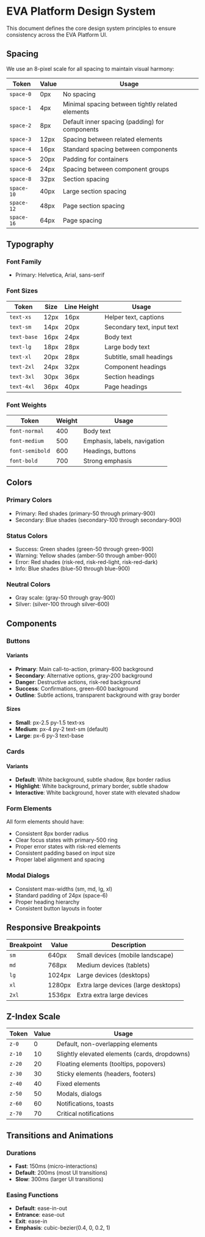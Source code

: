 # EVA Platform Design System

This document defines the core design system principles to ensure consistency across the EVA Platform UI.

## Spacing

We use an 8-pixel scale for all spacing to maintain visual harmony:

| Token      | Value | Usage                                            |
| ---------- | ----- | ------------------------------------------------ |
| `space-0`  | 0px   | No spacing                                       |
| `space-1`  | 4px   | Minimal spacing between tightly related elements |
| `space-2`  | 8px   | Default inner spacing (padding) for components   |
| `space-3`  | 12px  | Spacing between related elements                 |
| `space-4`  | 16px  | Standard spacing between components              |
| `space-5`  | 20px  | Padding for containers                           |
| `space-6`  | 24px  | Spacing between component groups                 |
| `space-8`  | 32px  | Section spacing                                  |
| `space-10` | 40px  | Large section spacing                            |
| `space-12` | 48px  | Page section spacing                             |
| `space-16` | 64px  | Page spacing                                     |

## Typography

### Font Family

- Primary: Helvetica, Arial, sans-serif

### Font Sizes

| Token       | Size | Line Height | Usage                      |
| ----------- | ---- | ----------- | -------------------------- |
| `text-xs`   | 12px | 16px        | Helper text, captions      |
| `text-sm`   | 14px | 20px        | Secondary text, input text |
| `text-base` | 16px | 24px        | Body text                  |
| `text-lg`   | 18px | 28px        | Large body text            |
| `text-xl`   | 20px | 28px        | Subtitle, small headings   |
| `text-2xl`  | 24px | 32px        | Component headings         |
| `text-3xl`  | 30px | 36px        | Section headings           |
| `text-4xl`  | 36px | 40px        | Page headings              |

### Font Weights

| Token           | Weight | Usage                        |
| --------------- | ------ | ---------------------------- |
| `font-normal`   | 400    | Body text                    |
| `font-medium`   | 500    | Emphasis, labels, navigation |
| `font-semibold` | 600    | Headings, buttons            |
| `font-bold`     | 700    | Strong emphasis              |

## Colors

### Primary Colors

- Primary: Red shades (primary-50 through primary-900)
- Secondary: Blue shades (secondary-100 through secondary-900)

### Status Colors

- Success: Green shades (green-50 through green-900)
- Warning: Yellow shades (amber-50 through amber-900)
- Error: Red shades (risk-red, risk-red-light, risk-red-dark)
- Info: Blue shades (blue-50 through blue-900)

### Neutral Colors

- Gray scale: (gray-50 through gray-900)
- Silver: (silver-100 through silver-600)

## Components

### Buttons

#### Variants

- **Primary**: Main call-to-action, primary-600 background
- **Secondary**: Alternative options, gray-200 background
- **Danger**: Destructive actions, risk-red background
- **Success**: Confirmations, green-600 background
- **Outline**: Subtle actions, transparent background with gray border

#### Sizes

- **Small**: px-2.5 py-1.5 text-xs
- **Medium**: px-4 py-2 text-sm (default)
- **Large**: px-6 py-3 text-base

### Cards

#### Variants

- **Default**: White background, subtle shadow, 8px border radius
- **Highlight**: White background, primary border, subtle shadow
- **Interactive**: White background, hover state with elevated shadow

### Form Elements

All form elements should have:

- Consistent 8px border radius
- Clear focus states with primary-500 ring
- Proper error states with risk-red elements
- Consistent padding based on input size
- Proper label alignment and spacing

### Modal Dialogs

- Consistent max-widths (sm, md, lg, xl)
- Standard padding of 24px (space-6)
- Proper heading hierarchy
- Consistent button layouts in footer

## Responsive Breakpoints

| Breakpoint | Value  | Description                          |
| ---------- | ------ | ------------------------------------ |
| `sm`       | 640px  | Small devices (mobile landscape)     |
| `md`       | 768px  | Medium devices (tablets)             |
| `lg`       | 1024px | Large devices (desktops)             |
| `xl`       | 1280px | Extra large devices (large desktops) |
| `2xl`      | 1536px | Extra extra large devices            |

## Z-Index Scale

| Token  | Value | Usage                                         |
| ------ | ----- | --------------------------------------------- |
| `z-0`  | 0     | Default, non-overlapping elements             |
| `z-10` | 10    | Slightly elevated elements (cards, dropdowns) |
| `z-20` | 20    | Floating elements (tooltips, popovers)        |
| `z-30` | 30    | Sticky elements (headers, footers)            |
| `z-40` | 40    | Fixed elements                                |
| `z-50` | 50    | Modals, dialogs                               |
| `z-60` | 60    | Notifications, toasts                         |
| `z-70` | 70    | Critical notifications                        |

## Transitions and Animations

### Durations

- **Fast**: 150ms (micro-interactions)
- **Default**: 200ms (most UI transitions)
- **Slow**: 300ms (larger UI transitions)

### Easing Functions

- **Default**: ease-in-out
- **Entrance**: ease-out
- **Exit**: ease-in
- **Emphasis**: cubic-bezier(0.4, 0, 0.2, 1)
